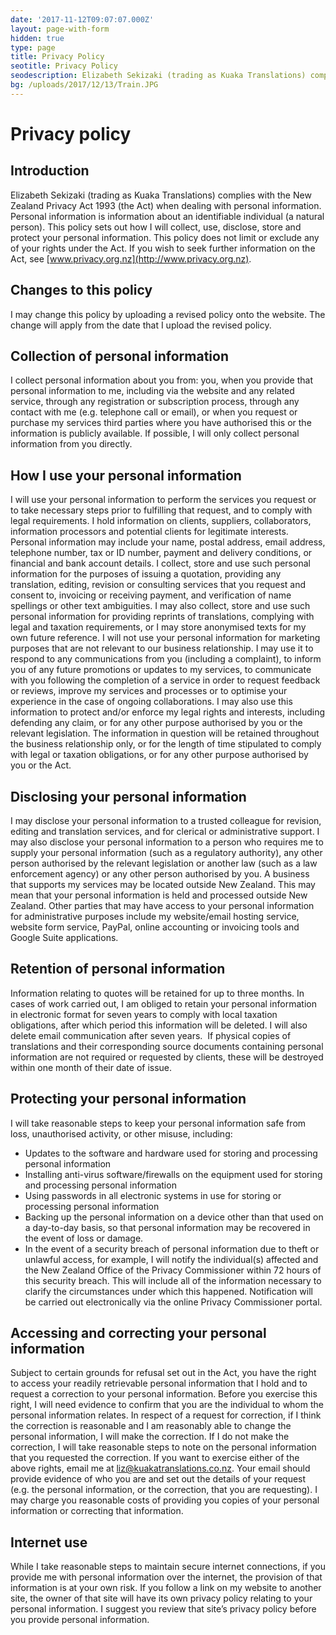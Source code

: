 ```yaml
---
date: '2017-11-12T09:07:07.000Z'
layout: page-with-form
hidden: true
type: page
title: Privacy Policy
seotitle: Privacy Policy
seodescription: Elizabeth Sekizaki (trading as Kuaka Translations) complies with the New Zealand Privacy Act 1993 (the Act) when dealing with personal information
bg: /uploads/2017/12/13/Train.JPG
---
```


# Privacy policy

## Introduction

Elizabeth Sekizaki (trading as Kuaka Translations) complies with the New Zealand Privacy Act 1993 (the Act) when dealing with personal information. Personal information is information about an identifiable individual (a natural person).
This policy sets out how I will collect, use, disclose, store and protect your personal information.
This policy does not limit or exclude any of your rights under the Act. If you wish to seek further information on the Act, see [www.privacy.org.nz](http://www.privacy.org.nz).

## Changes to this policy

I may change this policy by uploading a revised policy onto the website. The change will apply from the date that I upload the revised policy.

## Collection of personal information

I collect personal information about you from:
you, when you provide that personal information to me, including via the website and any related service, through any registration or subscription process, through any contact with me (e.g. telephone call or email), or when you request or purchase my services
third parties where you have authorised this or the information is publicly available.
If possible, I will only collect personal information from you directly.

## How I use your personal information

I will use your personal information to perform the services you request or to take necessary steps prior to fulfilling that request, and to comply with legal requirements.
I hold information on clients, suppliers, collaborators, information processors and potential clients for legitimate interests.
Personal information may include your name, postal address, email address, telephone number, tax or ID number, payment and delivery conditions, or financial and bank account details.
I collect, store and use such personal information for the purposes of issuing a quotation, providing any translation, editing, revision or consulting services that you request and consent to, invoicing or receiving payment, and verification of name spellings or other text ambiguities. I may also collect, store and use such personal information for providing reprints of translations, complying with legal and taxation requirements, or I may store anonymised texts for my own future reference.
I will not use your personal information for marketing purposes that are not relevant to our business relationship. I may use it to respond to any communications from you (including a complaint), to inform you of any future promotions or updates to my services, to communicate with you following the completion of a service in order to request feedback or reviews, improve my services and processes or to optimise your experience in the case of ongoing collaborations. I may also use this information to protect and/or enforce my legal rights and interests, including defending any claim, or for any other purpose authorised by you or the relevant legislation.
The information in question will be retained throughout the business relationship only, or for the length of time stipulated to comply with legal or taxation obligations, or for any other purpose authorised by you or the Act.

## Disclosing your personal information

I may disclose your personal information to a trusted colleague for revision, editing and translation services, and for clerical or administrative support. I may also disclose your personal information to a person who requires me to supply your personal information (such as a regulatory authority), any other person authorised by the relevant legislation or another law (such as a law enforcement agency) or any other person authorised by you.
A business that supports my services may be located outside New Zealand. This may mean that your personal information is held and processed outside New Zealand. Other parties that may have access to your personal information for administrative purposes include my website/email hosting service, website form service, PayPal, online accounting or invoicing tools and Google Suite applications.

## Retention of personal information

Information relating to quotes will be retained for up to three months. In cases of work carried out, I am obliged to retain your personal information in electronic format for seven years to comply with local taxation obligations, after which period this information will be deleted. I will also delete email communication after seven years. 
If physical copies of translations and their corresponding source documents containing personal information are not required or requested by clients, these will be destroyed within one month of their date of issue.

## Protecting your personal information

I will take reasonable steps to keep your personal information safe from loss, unauthorised activity, or other misuse, including:

* Updates to the software and hardware used for storing and processing personal information
* Installing anti-virus software/firewalls on the equipment used for storing and processing personal information
* Using passwords in all electronic systems in use for storing or processing personal information
* Backing up the personal information on a device other than that used on a day-to-day basis, so that personal information may be recovered in the event of loss or damage.
* In the event of a security breach of personal information due to theft or unlawful access, for example, I will notify the individual(s) affected and the New Zealand Office of the Privacy Commissioner within 72 hours of this security breach. This will include all of the information necessary to clarify the circumstances under which this happened. Notification will be carried out electronically via the online Privacy Commissioner portal.

## Accessing and correcting your personal information

Subject to certain grounds for refusal set out in the Act, you have the right to access your readily retrievable personal information that I hold and to request a correction to your personal information. Before you exercise this right, I will need evidence to confirm that you are the individual to whom the personal information relates.
In respect of a request for correction, if I think the correction is reasonable and I am reasonably able to change the personal information, I will make the correction. If I do not make the correction, I will take reasonable steps to note on the personal information that you requested the correction.
If you want to exercise either of the above rights, email me at [liz@kuakatranslations.co.nz](mailto:liz@kuakatranslations.co.nz). Your email should provide evidence of who you are and set out the details of your request (e.g. the personal information, or the correction, that you are requesting).
I may charge you reasonable costs of providing you copies of your personal information or correcting that information.

## Internet use

While I take reasonable steps to maintain secure internet connections, if you provide me with personal information over the internet, the provision of that information is at your own risk.
If you follow a link on my website to another site, the owner of that site will have its own privacy policy relating to your personal information. I suggest you review that site’s privacy policy before you provide personal information.
